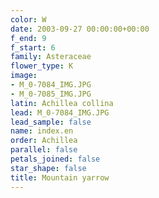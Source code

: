 ```yaml
---
color: W
date: 2003-09-27 00:00:00+00:00
f_end: 9
f_start: 6
family: Asteraceae
flower_type: K
image:
- M_0-7084_IMG.JPG
- M_0-7085_IMG.JPG
latin: Achillea collina
lead: M_0-7084_IMG.JPG
lead_sample: false
name: index.en
order: Achillea
parallel: false
petals_joined: false
star_shape: false
title: Mountain yarrow
---
```

